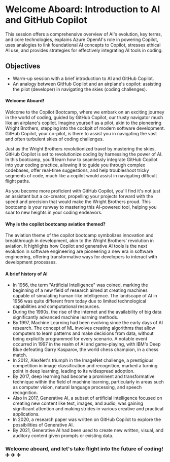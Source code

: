 # Welcome Aboard: Introduction to AI and GitHub Copilot
This session offers a comprehensive overview of AI's evolution, key terms, and core technologies, explains Azure OpenAI's role in powering Copilot, uses analogies to link foundational AI concepts to Copilot, stresses ethical AI use, and provides strategies for effectively integrating AI tools in coding.

## Objectives
- Warm-up session with a brief introduction to AI and GitHub Copilot.
- An analogy between GitHub Copilot and an airplane's copilot: assisting the pilot (developer) in navigating the skies (coding challenges).

#### Welcome Aboard!
Welcome to the Copilot Bootcamp, where we embark on an exciting journey in the world of coding, guided by GitHub Copilot, our trusty navigator much like an airplane's copilot. Imagine yourself as a pilot, akin to the pioneering Wright Brothers, stepping into the cockpit of modern software development. GitHub Copilot, your co-pilot, is there to assist you in navigating the vast and often turbulent skies of coding challenges.

Just as the Wright Brothers revolutionized travel by mastering the skies, GitHub Copilot is set to revolutionize coding by harnessing the power of AI. In this bootcamp, you'll learn how to seamlessly integrate GitHub Copilot into your coding practice, allowing it to guide you through complex codebases, offer real-time suggestions, and help troubleshoot tricky segments of code, much like a copilot would assist in navigating difficult flight paths.

As you become more proficient with GitHub Copilot, you'll find it's not just an assistant but a co-creator, propelling your projects forward with the speed and precision that would make the Wright Brothers proud. This bootcamp is your runway to mastering this AI-powered tool, helping you soar to new heights in your coding endeavors.

#### Why is the copilot bootcamp aviation themed?
The aviation theme of the copilot bootcamp symbolizes innovation and breakthrough in development, akin to the Wright Brothers' revolution in aviation. It highlights how Copilot and generative AI tools is the next evolution in software engineering are pioneering a new era in software engineering, offering transformative ways for developers to interact with development processes.

#### A brief history of AI
- In 1956, the term "Artificial Intelligence" was coined, marking the beginning of a new field of research aimed at creating machines capable of simulating human-like intelligence. The landscape of AI in 1956 was quite different from today due to limited technological capabilities and computational resources.
- During the 1990s, the rise of the internet and the availability of big data significantly advanced machine learning methods.
- By 1997, Machine Learning had been evolving since the early days of AI research. The concept of ML involves creating algorithms that allow computers to learn patterns and make decisions from data, without being explicitly programmed for every scenario. A notable event occurred in 1997 in the realm of AI and game-playing, with IBM's Deep Blue defeating Garry Kasparov, the world chess champion, in a chess match.
- In 2012, AlexNet's triumph in the ImageNet challenge, a prestigious competition in image classification and recognition, marked a turning point in deep learning, leading to its widespread adoption.
- By 2017, deep learning had become a prominent and transformative technique within the field of machine learning, particularly in areas such as computer vision, natural language processing, and speech recognition.
- Also in 2017, Generative AI, a subset of artificial intelligence focused on creating new content like text, images, and audio, was gaining significant attention and making strides in various creative and practical applications.
- In 2020, a research paper was written on GitHub Copilot to explore the possibilities of Generative AI.
- By 2021, Generative AI had been used to create new written, visual, and auditory content given prompts or existing data.



### Welcome aboard, and let's take flight into the future of coding! &#9992; &#9992; &#9992;
